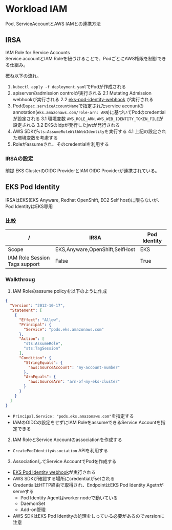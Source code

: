 # Workload IAM

Pod, ServiceAccountとAWS IAMとの連携方法

## IRSA

IAM Role for Service Accounts  
Service accountとIAM Roleを紐づけることで、PodごとにAWS権限を制御できる仕組み。

概ね以下の流れ。

1. `kubectl apply -f deployment.yaml`でPodが作成される
2. apiserverのadmission controlが実行される
  2.1 Mutating Admission webhookが実行される
  2.2 [eks-pod-identity-webhook](https://github.com/aws/amazon-eks-pod-identity-webhook) が実行される
3. Podの`spec.serviceAccountName`で指定されたservice accountのannotation(`eks.amazonaws.com/role-arn: ARN`)に基づいてPodのcredentialが設定される
  3.1 環境変数 `AWS_ROLE_ARN`, `AWS_WEB_IDENTITY_TOKEN_FILE`が設定される
  3.2 EKSのIdpが発行したjwtが発行される
4. AWS SDKが`sts:AssumeRoleWithWebIdentity`を実行する
  4.1 上記の設定された環境変数を考慮する
5. Roleがassumeされ、そのcredentialを利用する

### IRSAの設定

前提 EKS ClusterのOIDC ProviderとIAM OIDC Providerが連携されている。

  
## EKS Pod Identity

IRSAはEKS(EKS Anyware, Redhat OpenShift, EC2 Self host)に限らないが、Pod IdentityはEKS専用


### 比較

| / | IRSA | Pod Identity |
| -- | --- | --- |
| Scope | EKS,Anyware,OpenShift,SelfHost | EKS |
| IAM Role Session Tags support | False | True | 


### Walkthroug

1. IAM Roleのassume policyを以下のように作成

```json
{
  "Version": "2012-10-17",
  "Statement": [
    {
      "Effect": "Allow",
      "Principal": {
        "Service": "pods.eks.amazonaws.com"
      },
      "Action": [
        "sts:AssumeRole",
        "sts:TagSession"
      ],
      "Condition": {
        "StringEquals": {
          "aws:SourceAccount": "my-account-number"
        },
        "ArnEquals": {
          "aws:SourceArn": "arn-of-my-eks-cluster"
        }
      }
    }
  ]
}
```

* `Principal.Service: "pods.eks.amazonaws.com"`を指定する
* IAMのOIDCの設定をせずにIAM RoleをassumeできるService Accountを指定できる


2. IAM RoleとService Accountのassociationを作成する

* `CreatePodIdentityAssociation` APIを利用する


3. AssociationしてService AccountでPodを作成する

* [EKS Pod Identity webhook](https://github.com/aws/amazon-eks-pod-identity-webhook)が実行される
* AWS SDKが確認する場所にcredentialがsetされる
* CredentialはHTTP経由で取得され、EndpointはEKS Pod Identity Agetnがserveする
  * Pod Identity Agentはworker nodeで動いている
  * DaemonSet
  * Add-on管理
* AWS SDKはEKS Pod Identityの処理をしっている必要があるのでversionに注意
